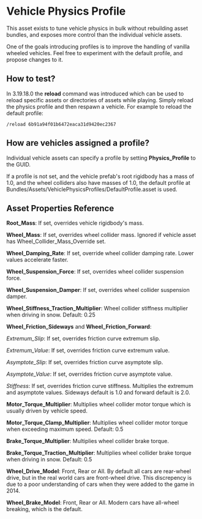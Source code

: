 Vehicle Physics Profile
=======================

This asset exists to tune vehicle physics in bulk without rebuilding asset bundles, and exposes more control than the individual vehicle assets.

One of the goals introducing profiles is to improve the handling of vanilla wheeled vehicles. Feel free to experiment with the default profile, and propose changes to it.

How to test?
------------

In 3.19.18.0 the __reload__ command was introduced which can be used to reload specific assets or directories of assets while playing. Simply reload the physics profile and then respawn a vehicle. For example to reload the default profile:

	/reload 6b91a94f01b6472eaca31d9420ec2367

How are vehicles assigned a profile?
------------------------------------

Individual vehicle assets can specify a profile by setting __Physics_Profile__ to the GUID.

If a profile is not set, and the vehicle prefab's root rigidbody has a mass of 1.0, and the wheel colliders also have masses of 1.0, the default profile at Bundles/Assets/VehiclePhysicsProfiles/DefaultProfile.asset is used.

Asset Properties Reference
--------------------------

__Root_Mass__: If set, overrides vehicle rigidbody's mass.

__Wheel_Mass__: If set, overrides wheel collider mass. Ignored if vehicle asset has Wheel_Collider_Mass_Override set.

__Wheel_Damping_Rate__: If set, override wheel collider damping rate. Lower values accelerate faster.

__Wheel_Suspension_Force__: If set, overrides wheel collider suspension force.

__Wheel_Suspension_Damper__: If set, overrides wheel collider suspension damper.

__Wheel_Stiffness_Traction_Multiplier__: Wheel collider stiffness multiplier when driving in snow. Default: 0.25

__Wheel_Friction_Sideways__ and __Wheel_Friction_Forward__:

_Extremum_Slip_: If set, overrides friction curve extremum slip.

_Extremum_Value_: If set, overrides friction curve extremum value.

_Asymptote_Slip_: If set, overrides friction curve asymptote slip.

_Asymptote_Value_: If set, overrides friction curve asymptote value.

_Stiffness_: If set, overrides friction curve stiffness. Multiplies the extremum and asymptote values. Sideways default is 1.0 and forward default is 2.0.

__Motor_Torque_Multiplier__: Multiplies wheel collider motor torque which is usually driven by vehicle speed.

__Motor_Torque_Clamp_Multiplier__: Multiplies wheel collider motor torque when exceeding maximum speed. Default: 0.5

__Brake_Torque_Multiplier__: Multiplies wheel collider brake torque.

__Brake_Torque_Traction_Multiplier__: Multiplies wheel collider brake torque when driving in snow. Default: 0.5

__Wheel_Drive_Model__: Front, Rear or All. By default all cars are rear-wheel drive, but in the real world cars are front-wheel drive. This discrepency is due to a poor understanding of cars when they were added to the game in 2014.

__Wheel_Brake_Model__: Front, Rear or All. Modern cars have all-wheel breaking, which is the default.
